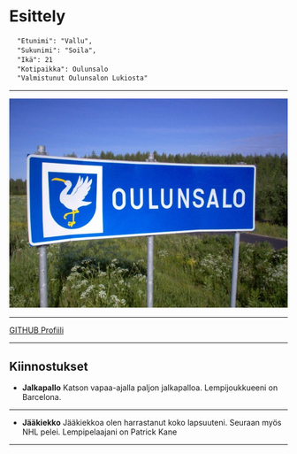 # Esittely
```markdown
  "Etunimi": "Vallu",
  "Sukunimi": "Soila",
  "Ikä": 21
  "Kotipaikka": Oulunsalo
  "Valmistunut Oulunsalon Lukiosta"
```
---

![Kuva](image.png)

---

[GITHUB Profiili](https://github.com/vallusoila)

---

## Kiinnostukset

- **Jalkapallo**
Katson vapaa-ajalla paljon jalkapalloa. Lempijoukkueeni on Barcelona.

---

- **Jääkiekko**
Jääkiekkoa olen harrastanut koko lapsuuteni. Seuraan myös NHL pelei. Lempipelaajani on Patrick Kane

---




